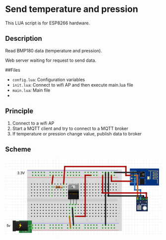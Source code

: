 # Send temperature and pression 

This LUA script is for ESP8266 hardware.

## Description

Read BMP180 data (temperature and pression).

Web server waiting for request to send data.

##Files
* ``config.lua``: Configuration variables
* ``init.lua``: Connect to wifi AP and then execute main.lua file
* ``main.lua``: Main file
* 
## Principle

1. Connect to a wifi AP
2. Start a MQTT client and try to connect to a MQTT broker
3. If temperature or pression change value, publish data to broker

## Scheme

![scheme](https://github.com/Wifsimster/bmp180/blob/master/scheme.png)
